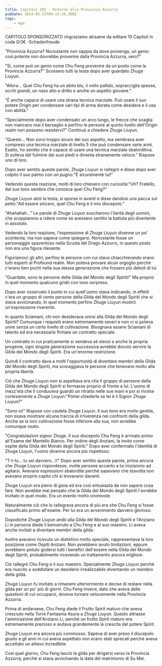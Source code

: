 ```yaml
---
title: Capitolo 202 - Ritorno alla Provincia Azzurra
pubDate: 2024-05-31T00:13:16.360Z
tags:
    - mga
---
```



CAPITOLO SPONSORIZZATO</strong> ringraziamo akisame
da editare
10 Capitoli in coda 0/3€
-Schadenfreude


"Provincia Azzurra? Nonostante non sappia da dove provenga, un genio così potente non dovrebbe provenire dalla Provincia Azzurra, vero?"


"Sì, come può un genio come Chu Feng provenire da un posto come la Provincia Azzurra?" Scossero tutti la testa dopo aver guardato Zhuge Liuyun.


"Allora... Quel Chu Feng ha un abito blu, il volto pallido, sopracciglia spesse, occhi grandi, un naso alto e dritto e anche un aspetto giovane."


"È anche capace di usare una strana tecnica marziale. Può usare il suo potere Origin per condensare vari tipi di arma dorata come desidera e li usa con abilità."


"Specialmente dopo aver condensato un arco lungo, le frecce che scaglia non mancano mai il bersaglio e perfino le persone al quinto livello dell'Origin realm non possono resistervi?" Continuò a chiedere Zhuge Liuyun.


"Questo... Non sono troppo sicuro del suo aspetto, ma sembrava aver compreso una tecnica marziale di livello 5 che può condensare varie armi. Esatto, ho sentito che è capace di usare una tecnica marziale sbalorditiva. Si solleva del fulmine dai suoi piedi e diventa stranamente veloce." Rispose uno di loro.


Dopo aver sentito queste parole, Zhuge Liuyun si rallegrò e disse dopo aver colpito il suo palmo con un pugno:"È sicuramente lui!"


Vedendo questa reazione, molti di loro chiesero con curiosità:"Uh? Fratello, dal suo tono sembra che conosca quel Chu Feng?"


Zhuge Liuyun alzò la testa, si sporse in avanti e disse dandosi una pacca sul petto:"Ad essere sincero, quel Chu Feng è il mio discepolo."


"Ahahahah..." Le parole di Zhuge Liuyun suscitarono l'ilarità degli uomini, che scoppiarono a ridere come se avessero sentito la battuta più divertente in assoluto.


Vedendo la loro reazione, l'espressione di Zhuge Liuyun divenne un po' scontenta, ma non sapeva come spiegarsi. Nonostante fosse un personaggio spaventoso nella Scuola del Drago Azzurro, in questo posto non era una figura rilevante.


Figuriamoci gli altri, perfino le persone con cui stava chiacchierando erano tutti esperti al Profound realm. Non poteva provare alcun orgoglio perché c'erano ben pochi nella sua stessa generazione che fossero più deboli di lui.


"Guardate, sono le persone della Gilda del Mondo degli Spiriti!" Ma proprio in quel momento qualcuno gridò con tono sorpreso.


Dopo aver osservato il punto in cui quell'uomo stava indicando, in effetti c'era un gruppo di cento persone della Gilda del Mondo degli Spiriti che si stava avvicinando. In quel momento perfino Zhuge Liuyun mostrò un'espressione riverente.


In quanto Sciamani, chi non desiderava unirsi alla Gilda del Mondo degli Spiriti? Comunque i requisiti erano estremamente severi e non ci si poteva unire senza un certo livello di coltivazione. Bisognava essere Sciamani di talento ed era necessario firmare un contratto speciale.


Un contratto in cui praticamente si vendeva sé stessi e anche la propria progenie, ogni singola generazione successiva avrebbe dovuto servire la Gilda del Mondo degli Spiriti. Era un'enorme restrizione.


Quindi il contratto dava a molti l'opportunità di diventare membri della Gilda del Mondo degli Spiriti, ma scoraggiava le persone che tenevano molto alla propria libertà.


Ciò che Zhuge Liuyun non si aspettava era che il gruppo di persone della Gilda del Mondo degli Spiriti si fermasse proprio di fronte a lui. L'uomo di mezz'età che li conduceva guardò un ritratto nelle sue mani e poi si rivolse cortesemente a Zhuge Liuyun:"Potrei chiederle se lei è il Signor Zhuge Liuyun?"


"Sono io!" Rispose con cautela Zhuge Liuyun. Il suo tono era molto gentile, non osava mostrare alcuna traccia di irriverenza nei confronti della gilda. Anche se la loro coltivazione fosse inferiore alla sua, non avrebbe comunque osato.


"Congratulazioni signor Zhuge. Il suo discepolo Chu Feng è arrivato primo all'Esame del Mantello Bianco. Per ordine degli Anziani, la invito come ospite della Gilda del Mondo degli Spiriti." Dopo aver confermato l'identità di Zhuge Liuyun, l'uomo divenne ancora più rispettoso.


"T-t-tu... tu sei davvero...!!" Dopo aver sentito queste parole, prima ancora che Zhuge Liuyun rispondesse, molte persone accanto a lui iniziarono ad agitarsi. Avevano espressioni sbalordite perché sapevano che stavolta non avevano proprio capito chi si trovavano davanti.


Zhuge Liuyun era pieno di gioia ed era così entusiasta da non sapere cosa fare. Non avrebbe mai pensato che la Gilda del Mondo degli Spiriti l'avrebbe invitato in quel modo. Era un evento molto onorevole.


Naturalmente ciò che lo rallegrava ancora di più era che Chu Feng si fosse classificato primo all'esame. Per lui era un avvenimento davvero glorioso.


Dopodiché Zhuge Liuyun andò alla Gilda del Mondo degli Spiriti e l'Anziano Li in persona diede il benvenuto a Chu Feng e al suo maestro. Li aveva anche invitati a diventare membri della gilda.


Inoltre avevano ricevuto un distintivo molto speciale, rappresentava la loro posizione come Ospiti Anziani. Non avrebbero avuto limitazioni, eppure avrebbero potuto godersi tutti i benefici dell'essere nella Gilda del Mondo degli Spiriti, probabilmente ricevendo un trattamento ancora migliore.


Ciò rallegrò Chu Feng e il suo maestro. Specialmente Zhuge Liuyun perché era riuscito a soddisfare un desiderio irrealizzabile diventando un membro della gilda.


Zhuge Liuyun fu invitato a rimanere ulteriormente e decise di restare nella gilda per un po' più di giorni. Chu Feng invece, dato che aveva delle questioni di cui occuparsi, doveva tornare velocemente nella Provincia Azzurra.


Prima di andarsene, Chu Feng diede il Frutto Spirit maturo che aveva cresciuto nella Torre Fantasma Asura a Zhuge Liuyun. Questo attrasse l'ammirazione dell'Anziano Li, perché un frutto Spirit maturo era estremamente prezioso e aiutava grandemente la crescita del potere Spirit.


Zhuge Liuyun era ancora più commosso. Sapeva di aver preso il discepolo giusto e gli anni in cui aveva aspettato non erano stati sprecati perché aveva accettato un allievo incredibile.


Così quel giorno, Chu Feng lasciò la gilda per dirigersi verso la Provincia Azzurra, perché si stava avvicinando la data del matrimonio di Su Mei.





